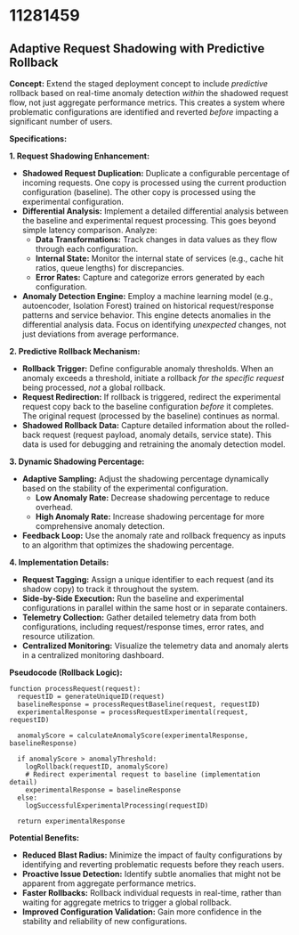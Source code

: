 # 11281459

## Adaptive Request Shadowing with Predictive Rollback

**Concept:** Extend the staged deployment concept to include *predictive* rollback based on real-time anomaly detection *within* the shadowed request flow, not just aggregate performance metrics. This creates a system where problematic configurations are identified and reverted *before* impacting a significant number of users.

**Specifications:**

**1. Request Shadowing Enhancement:**

   *   **Shadowed Request Duplication:**  Duplicate a configurable percentage of incoming requests. One copy is processed using the current production configuration (baseline). The other copy is processed using the experimental configuration.
   *   **Differential Analysis:** Implement a detailed differential analysis between the baseline and experimental request processing. This goes beyond simple latency comparison. Analyze:
        *   **Data Transformations:** Track changes in data values as they flow through each configuration.
        *   **Internal State:** Monitor the internal state of services (e.g., cache hit ratios, queue lengths) for discrepancies.
        *   **Error Rates:** Capture and categorize errors generated by each configuration.
   *   **Anomaly Detection Engine:**  Employ a machine learning model (e.g., autoencoder, Isolation Forest) trained on historical request/response patterns and service behavior. This engine detects anomalies in the differential analysis data.  Focus on identifying *unexpected* changes, not just deviations from average performance.

**2. Predictive Rollback Mechanism:**

   *   **Rollback Trigger:**  Define configurable anomaly thresholds.  When an anomaly exceeds a threshold, initiate a rollback *for the specific request* being processed, *not* a global rollback.
   *   **Request Redirection:**  If rollback is triggered, redirect the experimental request copy back to the baseline configuration *before* it completes.  The original request (processed by the baseline) continues as normal.
   *   **Shadowed Rollback Data:** Capture detailed information about the rolled-back request (request payload, anomaly details, service state).  This data is used for debugging and retraining the anomaly detection model.

**3.  Dynamic Shadowing Percentage:**

   *   **Adaptive Sampling:**  Adjust the shadowing percentage dynamically based on the stability of the experimental configuration.
        *   **Low Anomaly Rate:** Decrease shadowing percentage to reduce overhead.
        *   **High Anomaly Rate:** Increase shadowing percentage for more comprehensive anomaly detection.
   *   **Feedback Loop:** Use the anomaly rate and rollback frequency as inputs to an algorithm that optimizes the shadowing percentage.

**4.  Implementation Details:**

   *   **Request Tagging:**  Assign a unique identifier to each request (and its shadow copy) to track it throughout the system.
   *   **Side-by-Side Execution:**  Run the baseline and experimental configurations in parallel within the same host or in separate containers.
   *   **Telemetry Collection:**  Gather detailed telemetry data from both configurations, including request/response times, error rates, and resource utilization.
   *   **Centralized Monitoring:**  Visualize the telemetry data and anomaly alerts in a centralized monitoring dashboard.

**Pseudocode (Rollback Logic):**

```
function processRequest(request):
  requestID = generateUniqueID(request)
  baselineResponse = processRequestBaseline(request, requestID)
  experimentalResponse = processRequestExperimental(request, requestID)

  anomalyScore = calculateAnomalyScore(experimentalResponse, baselineResponse)

  if anomalyScore > anomalyThreshold:
    logRollback(requestID, anomalyScore)
    # Redirect experimental request to baseline (implementation detail)
    experimentalResponse = baselineResponse
  else:
    logSuccessfulExperimentalProcessing(requestID)

  return experimentalResponse
```

**Potential Benefits:**

*   **Reduced Blast Radius:** Minimize the impact of faulty configurations by identifying and reverting problematic requests before they reach users.
*   **Proactive Issue Detection:** Identify subtle anomalies that might not be apparent from aggregate performance metrics.
*   **Faster Rollbacks:**  Rollback individual requests in real-time, rather than waiting for aggregate metrics to trigger a global rollback.
*   **Improved Configuration Validation:** Gain more confidence in the stability and reliability of new configurations.